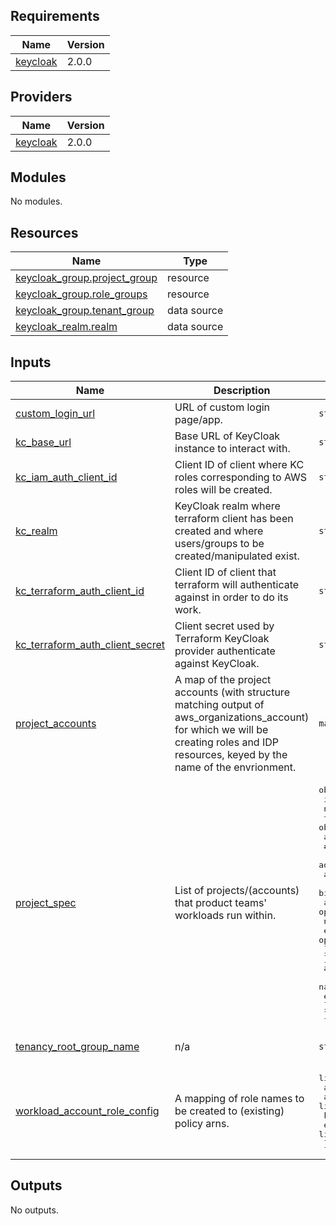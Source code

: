 <!-- BEGIN_TF_DOCS -->
## Requirements

| Name | Version |
|------|---------|
| <a name="requirement_keycloak"></a> [keycloak](#requirement\_keycloak) | 2.0.0 |

## Providers

| Name | Version |
|------|---------|
| <a name="provider_keycloak"></a> [keycloak](#provider\_keycloak) | 2.0.0 |

## Modules

No modules.

## Resources

| Name | Type |
|------|------|
| [keycloak_group.project_group](https://registry.terraform.io/providers/mrparkers/keycloak/2.0.0/docs/resources/group) | resource |
| [keycloak_group.role_groups](https://registry.terraform.io/providers/mrparkers/keycloak/2.0.0/docs/resources/group) | resource |
| [keycloak_group.tenant_group](https://registry.terraform.io/providers/mrparkers/keycloak/2.0.0/docs/data-sources/group) | data source |
| [keycloak_realm.realm](https://registry.terraform.io/providers/mrparkers/keycloak/2.0.0/docs/data-sources/realm) | data source |

## Inputs

| Name | Description | Type | Default | Required |
|------|-------------|------|---------|:--------:|
| <a name="input_custom_login_url"></a> [custom\_login\_url](#input\_custom\_login\_url) | URL of custom login page/app. | `string` | `null` | no |
| <a name="input_kc_base_url"></a> [kc\_base\_url](#input\_kc\_base\_url) | Base URL of KeyCloak instance to interact with. | `string` | n/a | yes |
| <a name="input_kc_iam_auth_client_id"></a> [kc\_iam\_auth\_client\_id](#input\_kc\_iam\_auth\_client\_id) | Client ID of client where KC roles corresponding to AWS roles will be created. | `string` | n/a | yes |
| <a name="input_kc_realm"></a> [kc\_realm](#input\_kc\_realm) | KeyCloak realm where terraform client has been created and where users/groups to be created/manipulated exist. | `string` | n/a | yes |
| <a name="input_kc_terraform_auth_client_id"></a> [kc\_terraform\_auth\_client\_id](#input\_kc\_terraform\_auth\_client\_id) | Client ID of client that terraform will authenticate against in order to do its work. | `string` | n/a | yes |
| <a name="input_kc_terraform_auth_client_secret"></a> [kc\_terraform\_auth\_client\_secret](#input\_kc\_terraform\_auth\_client\_secret) | Client secret used by Terraform KeyCloak provider authenticate against KeyCloak. | `string` | n/a | yes |
| <a name="input_project_accounts"></a> [project\_accounts](#input\_project\_accounts) | A map of the project accounts (with structure matching output of aws\_organizations\_account) for which we will be creating roles and IDP resources, keyed by the name of the envrionment. | `map(any)` | n/a | yes |
| <a name="input_project_spec"></a> [project\_spec](#input\_project\_spec) | List of projects/(accounts) that product teams' workloads run within. | <pre>object({<br>    identifier = string<br>    name       = string<br>    tags = object({<br>      account_coding      = string<br>      # ministry_name       = string<br>      admin_contact_email = string<br>      admin_contact_name  = string<br>      billing_group       = string<br>      additional_contacts = optional(list(object({<br>        name  = optional(string, null)<br>        email = optional(string, null)<br>      })))<br>    })<br>    accounts = list(object({<br>      name        = string<br>      environment = string<br>    }))<br>  })</pre> | n/a | yes |
| <a name="input_tenancy_root_group_name"></a> [tenancy\_root\_group\_name](#input\_tenancy\_root\_group\_name) | n/a | `string` | `"Project Team Groups"` | no |
| <a name="input_workload_account_role_config"></a> [workload\_account\_role\_config](#input\_workload\_account\_role\_config) | A mapping of role names to be created to (existing) policy arns. | <pre>list(object({<br>    aws_role_name       = string<br>    aws_policy_arns     = list(string)<br>    keycloak_group_name = string<br>    environments        = list(string)<br>  }))</pre> | n/a | yes |

## Outputs

No outputs.
<!-- END_TF_DOCS -->